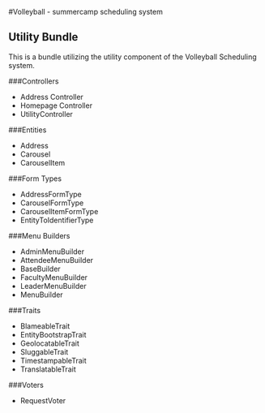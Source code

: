 #Volleyball - summercamp scheduling system
## Utility Bundle
This is a bundle utilizing the utility component of the Volleyball Scheduling system.

###Controllers
- Address Controller
- Homepage Controller
- UtilityController

###Entities
- Address
- Carousel
- CarouselItem

###Form Types
- AddressFormType
- CarouselFormType
- CarouselItemFormType
- EntityToIdentifierType

###Menu Builders
- AdminMenuBuilder
- AttendeeMenuBuilder
- BaseBuilder
- FacultyMenuBuilder
- LeaderMenuBuilder
- MenuBuilder

###Traits
- BlameableTrait
- EntityBootstrapTrait
- GeolocatableTrait
- SluggableTrait
- TimestampableTrait
- TranslatableTrait

###Voters
- RequestVoter